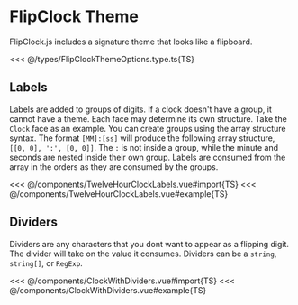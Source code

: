 <script setup lang="ts">
import ClockWithDividers from '../components/ClockWithDividers.vue';
import TwelveHourClockLabels from '../components/TwelveHourClockLabels.vue';
</script>

# FlipClock Theme

FlipClock.js includes a signature theme that looks like a flipboard.

<<< @/types/FlipClockThemeOptions.type.ts{TS}

## Labels

Labels are added to groups of digits. If a clock doesn't have a group, it cannot have a theme. Each face may determine its own structure. Take the `Clock` face as an example. You can create groups using the array structure syntax. The format `[MM]:[ss]` will produce the following array structure, `[[0, 0], ':', [0, 0]]`. The `:` is not inside a group, while the minute and seconds are nested inside their own group. Labels are consumed from the array in the orders as they are consumed by the groups.

<TwelveHourClockLabels />

<<< @/components/TwelveHourClockLabels.vue#import{TS}
<<< @/components/TwelveHourClockLabels.vue#example{TS}

## Dividers

Dividers are any characters that you dont want to appear as a flipping digit. The divider will take on the value it consumes. Dividers can be a `string`, `string[]`, or `RegExp`.

<ClockWithDividers />

<<< @/components/ClockWithDividers.vue#import{TS}
<<< @/components/ClockWithDividers.vue#example{TS}